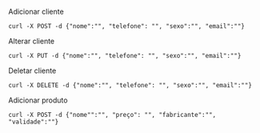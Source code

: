 Adicionar cliente 

    curl -X POST -d {"nome":"", "telefone": "", "sexo":"", "email":""} 
    
Alterar cliente

    curl -X PUT -d {"nome":"", "telefone": "", "sexo":"", "email":""} 

Deletar cliente

    curl -X DELETE -d {"nome":"", "telefone": "", "sexo":"", "email":""} 

Adicionar produto 

    curl -X POST -d {"nome"":"", "preço": "", "fabricante":"", "validade":""} 